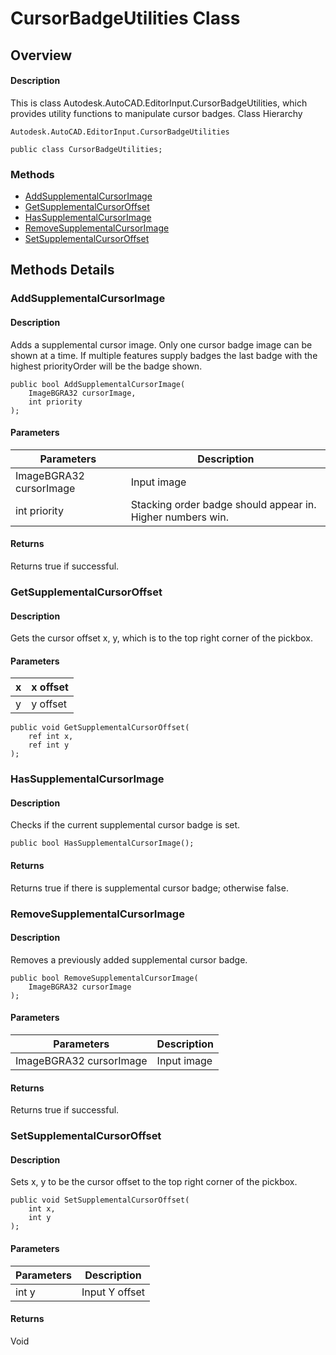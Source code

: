# CursorBadgeUtilities Class

## Overview

#### Description
This is class Autodesk.AutoCAD.EditorInput.CursorBadgeUtilities, which provides utility functions to manipulate cursor badges.
Class Hierarchy
```text
Autodesk.AutoCAD.EditorInput.CursorBadgeUtilities
```

```text
public class CursorBadgeUtilities;
```

### Methods

- [AddSupplementalCursorImage](#addsupplementalcursorimage)
- [GetSupplementalCursorOffset](#getsupplementalcursoroffset)
- [HasSupplementalCursorImage](#hassupplementalcursorimage)
- [RemoveSupplementalCursorImage](#removesupplementalcursorimage)
- [SetSupplementalCursorOffset](#setsupplementalcursoroffset)


## Methods Details

### AddSupplementalCursorImage

#### Description
Adds a supplemental cursor image. Only one cursor badge image can be shown at a time. If multiple features supply badges the last badge with the highest priorityOrder will be the badge shown.
```text
public bool AddSupplementalCursorImage(
    ImageBGRA32 cursorImage, 
    int priority
);
```

#### Parameters
| Parameters | Description |
| --- | --- |
| ImageBGRA32 cursorImage | Input image |
| int priority | Stacking order badge should appear in. Higher numbers win. |

#### Returns
Returns true if successful.
### GetSupplementalCursorOffset

#### Description
Gets the cursor offset x, y, which is to the top right corner of the pickbox. 
#### Parameters
| x | x offset |
| --- | --- |
| y | y offset |

```text
public void GetSupplementalCursorOffset(
    ref int x, 
    ref int y
);
```

### HasSupplementalCursorImage

#### Description
Checks if the current supplemental cursor badge is set.
```text
public bool HasSupplementalCursorImage();
```

#### Returns
Returns true if there is supplemental cursor badge; otherwise false.
### RemoveSupplementalCursorImage

#### Description
Removes a previously added supplemental cursor badge.
```text
public bool RemoveSupplementalCursorImage(
    ImageBGRA32 cursorImage
);
```

#### Parameters
| Parameters | Description |
| --- | --- |
| ImageBGRA32 cursorImage | Input image |

#### Returns
Returns true if successful.
### SetSupplementalCursorOffset

#### Description
Sets x, y to be the cursor offset to the top right corner of the pickbox.
```text
public void SetSupplementalCursorOffset(
    int x, 
    int y
);
```

#### Parameters
| Parameters | Description |
| --- | --- |
| int y | Input Y offset |

#### Returns
Void